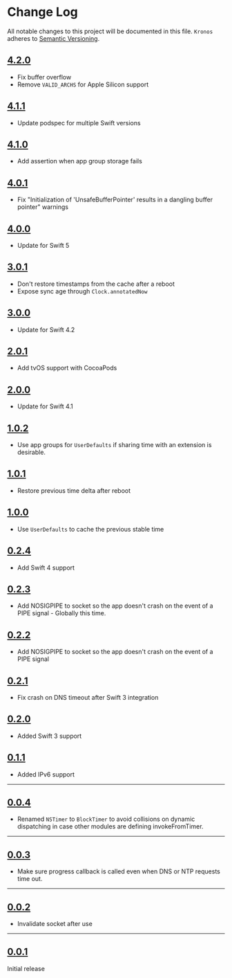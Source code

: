 # Change Log
All notable changes to this project will be documented in this file.
`Kronos` adheres to [Semantic Versioning](http://semver.org/).

## [4.2.0](https://github.com/MobileNativeFoundation/Kronos/releases/tag/4.2.0)
- Fix buffer overflow
- Remove `VALID_ARCHS` for Apple Silicon support

## [4.1.1](https://github.com/MobileNativeFoundation/Kronos/releases/tag/4.1.1)
- Update podspec for multiple Swift versions

## [4.1.0](https://github.com/MobileNativeFoundation/Kronos/releases/tag/4.1.0)
- Add assertion when app group storage fails

## [4.0.1](https://github.com/MobileNativeFoundation/Kronos/releases/tag/4.0.1)
- Fix "Initialization of 'UnsafeBufferPointer<T>' results in a dangling buffer pointer" warnings

## [4.0.0](https://github.com/MobileNativeFoundation/Kronos/releases/tag/4.0.0)
- Update for Swift 5

## [3.0.1](https://github.com/MobileNativeFoundation/Kronos/releases/tag/3.0.1)
- Don't restore timestamps from the cache after a reboot
- Expose sync age through `Clock.annotatedNow`

## [3.0.0](https://github.com/MobileNativeFoundation/Kronos/releases/tag/3.0.0)
- Update for Swift 4.2

## [2.0.1](https://github.com/MobileNativeFoundation/Kronos/releases/tag/2.0.1)
- Add tvOS support with CocoaPods

## [2.0.0](https://github.com/MobileNativeFoundation/Kronos/releases/tag/2.0.0)
- Update for Swift 4.1

## [1.0.2](https://github.com/MobileNativeFoundation/Kronos/releases/tag/1.0.2)
- Use app groups for `UserDefaults` if sharing time with an extension
is desirable.

## [1.0.1](https://github.com/MobileNativeFoundation/Kronos/releases/tag/1.0.1)
- Restore previous time delta after reboot

## [1.0.0](https://github.com/MobileNativeFoundation/Kronos/releases/tag/1.0.0)
- Use `UserDefaults` to cache the previous stable time

## [0.2.4](https://github.com/MobileNativeFoundation/Kronos/releases/tag/0.2.4)
- Add Swift 4 support

## [0.2.3](https://github.com/MobileNativeFoundation/Kronos/releases/tag/0.2.3)
- Add NOSIGPIPE to socket so the app doesn't crash on the event of a
PIPE signal - Globally this time.

## [0.2.2](https://github.com/MobileNativeFoundation/Kronos/releases/tag/0.2.2)
- Add NOSIGPIPE to socket so the app doesn't crash on the event of a
PIPE signal

## [0.2.1](https://github.com/MobileNativeFoundation/Kronos/releases/tag/0.2.1)
- Fix crash on DNS timeout after Swift 3 integration

## [0.2.0](https://github.com/MobileNativeFoundation/Kronos/releases/tag/0.2.0)
- Added Swift 3 support

## [0.1.1](https://github.com/MobileNativeFoundation/Kronos/releases/tag/0.1.1)
- Added IPv6 support

---

## [0.0.4](https://github.com/MobileNativeFoundation/Kronos/releases/tag/0.0.4)

- Renamed `NSTimer` to `BlockTimer` to avoid collisions on dynamic dispatching
in case other modules are defining invokeFromTimer.

---

## [0.0.3](https://github.com/MobileNativeFoundation/Kronos/releases/tag/0.0.3)

- Make sure progress callback is called even when DNS or NTP requests time out.

---

## [0.0.2](https://github.com/MobileNativeFoundation/Kronos/releases/tag/0.0.2)

- Invalidate socket after use

---

## [0.0.1](https://github.com/MobileNativeFoundation/Kronos/releases/tag/0.0.1)

Initial release
